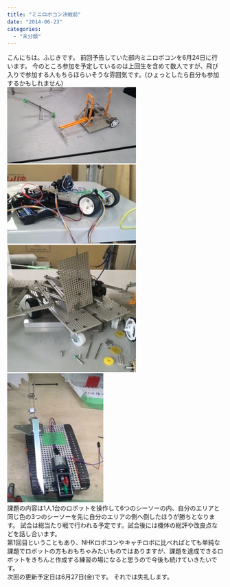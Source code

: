 ```yaml
---
title: "ミニロボコン決戦前"
date: "2014-06-23"
categories: 
  - "未分類"
---
```


こんにちは。ふじきです。 前回予告していた部内ミニロボコンを6月24日に行います。 今のところ参加を予定しているのは上回生を含めて数人ですが、飛び入りで参加する人もちらほらいそうな雰囲気です。(ひょっとしたら自分も参加するかもしれません)  
[![koba1](images/koba1-300x177.jpg)](http://www.fortefibre.net/blog/wp-content/uploads/2014/06/koba1.jpg)[![naitou](images/naitou-300x184.jpg)](http://www.fortefibre.net/blog/wp-content/uploads/2014/06/naitou.jpg)[![sibasin](images/sibasin-300x296.jpg)](http://www.fortefibre.net/blog/wp-content/uploads/2014/06/sibasin.jpg)[![saka&siba](images/sakasiba-224x300.jpg)](http://www.fortefibre.net/blog/wp-content/uploads/2014/06/sakasiba.jpg)  
課題の内容は1人1台のロボットを操作して6つのシーソーの内、自分のエリアと同じ色の3つのシーソーを先に自分のエリアの側へ倒したほうが勝ちとなります。 試合は総当たり戦で行われる予定です。試合後には機体の総評や改良点などを話し合います。  
第1回目ということもあり、NHKロボコンやキャチロボに比べればとても単純な課題でロボットの方もおもちゃみたいものではありますが、課題を達成できるロボットをきちんと作成する練習の場になると思うので今後も続けていきたいです。  
次回の更新予定日は6月27日(金)です。 それでは失礼します。
